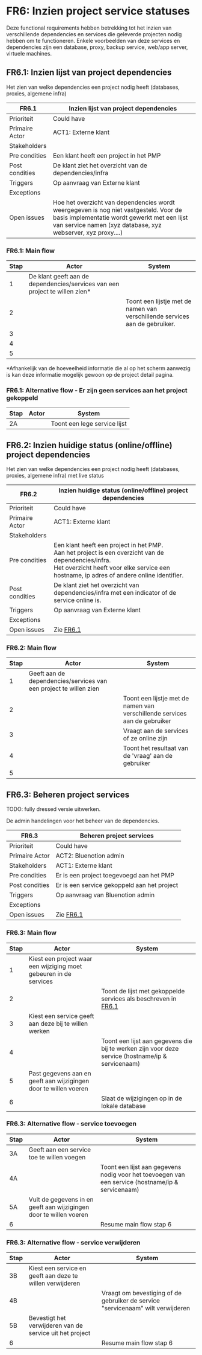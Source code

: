 # FR6: Inzien project service statuses

Deze functional requirements hebben betrekking tot het inzien van verschillende dependencies en services die geleverde projecten nodig hebben om te functioneren. Enkele voorbeelden van deze services en dependencies zijn een database, proxy, backup service, web/app server, virtuele machines.

## FR6.1: Inzien lijst van project dependencies


Het zien van welke dependencies een project nodig heeft (databases, proxies, algemene infra)

| FR6.1 | Inzien lijst van project dependencies |
|---|---|
| Prioriteit | Could have  |
| Primaire Actor | ACT1: Externe klant  |
| Stakeholders |  |
| Pre condities | Een klant heeft een project in het PMP|
| Post condities | De klant ziet het overzicht van de dependencies/infra |
| Triggers | Op aanvraag van Externe klant |
| Exceptions |  |
| Open issues | Hoe het overzicht van dependencies wordt weergegeven is nog niet vastgesteld. Voor de basis implementatie wordt gewerkt met een lijst van service namen (xyz database, xyz webserver, xyz proxy....) |

### FR6.1: Main flow

|Stap | Actor | System |
|---|---|---|
| 1 | De klant geeft aan de dependencies/services van een project te willen zien* |  |
| 2 |  | Toont een lijstje met de namen van verschillende services aan de gebruiker. |
| 3 |  |  |
| 4 |  |  |
| 5 |  |  |

*Afhankelijk van de hoeveelheid informatie die al op het scherm aanwezig is kan deze informatie mogelijk gewoon op de project detail pagina.

### FR6.1: Alternative flow - Er zijn geen services aan het project gekoppeld

|Stap | Actor | System |
|---|---|---|
| 2A |  | Toont een lege service lijst |

## FR6.2: Inzien huidige status (online/offline) project dependencies

Het zien van welke dependencies een project nodig heeft (databases, proxies, algemene infra) met live status

| FR6.2 | Inzien huidige status (online/offline) project dependencies |
|---|---|
| Prioriteit | Could have  |
| Primaire Actor | ACT1: Externe klant |
| Stakeholders |  |
| Pre condities | Een klant heeft een project in het PMP. </br>Aan het project is een overzicht van de dependencies/infra.</br>Het overzicht heeft voor elke service een hostname, ip adres of andere online identifier. |
| Post condities | De klant ziet het overzicht van dependencies/infra met een indicator of de service online is. |
| Triggers | Op aanvraag van Externe klant |
| Exceptions |  |
| Open issues | Zie [FR6.1](#fr61-inzien-lijst-van-project-dependencies) |

### FR6.2: Main flow

|Stap | Actor | System |
|---|---|---|
| 1 | Geeft aan de dependencies/services van een project te willen zien |  |
| 2 |  | Toont een lijstje met de namen van verschillende services aan de gebruiker |
| 3 |  | Vraagt aan de services of ze online zijn |
| 4 |  | Toont het resultaat van de 'vraag' aan de gebruiker |
| 5 |  |  |

## FR6.3: Beheren project services

TODO: fully dressed versie uitwerken.

De admin handelingen voor het beheer van de dependencies.

| FR6.3 | Beheren project services |
|---|---|
| Prioriteit | Could have  |
| Primaire Actor | ACT2: Bluenotion admin |
| Stakeholders | ACT1: Externe klant |
| Pre condities | Er is een project toegevoegd aan het PMP |
| Post condities | Er is een service gekoppeld aan het project |
| Triggers | Op aanvraag van Bluenotion admin |
| Exceptions |  |
| Open issues | Zie [FR6.1](#fr61-inzien-lijst-van-project-dependencies) |

### FR6.3: Main flow

|Stap | Actor | System |
|---|---|---|
| 1 | Kiest een project waar een wijziging moet gebeuren in de services |  |
| 2 |  | Toont de lijst met gekoppelde services als beschreven in [FR6.1](#fr61-inzien-lijst-van-project-dependencies) |
| 3 | Kiest een service geeft aan deze bij te willen werken |  |
| 4 |   | Toont een lijst aan gegevens die bij te werken zijn voor deze service (hostname/ip & servicenaam) |
| 5 | Past gegevens aan en geeft aan wijzigingen door te willen voeren  |   |
| 6 |  | Slaat de wijzigingen op in de lokale database |

### FR6.3: Alternative flow - service toevoegen

|Stap | Actor | System |
|---|---|---|
| 3A | Geeft aan een service toe te willen voegen |  |
| 4A |   | Toont een lijst aan gegevens nodig voor het toevoegen van een service (hostname/ip & servicenaam)  |
| 5A | Vult de gegevens in en geeft aan wijzigingen door te willen voeren  |   |
| 6  |  | Resume main flow stap 6 |

### FR6.3: Alternative flow - service verwijderen

|Stap | Actor | System |
|---|---|---|
| 3B | Kiest een service en geeft aan deze te willen verwijderen |  |
| 4B |  | Vraagt om bevestiging of de gebruiker de service "servicenaam" wilt verwijderen |
| 5B | Bevestigt het verwijderen van de service uit het project |  |
| 6 |  | Resume main flow stap 6 |

